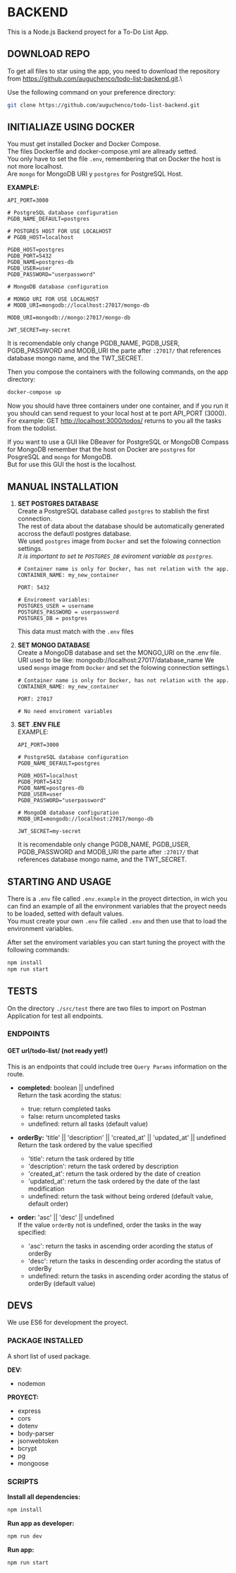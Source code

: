 # BACKEND

This is a Node.js Backend proyect for a To-Do List App.

## DOWNLOAD REPO

To get all files to star using the app, you need to download the repository from <https://github.com/auguchenco/todo-list-backend.git>.\

Use the following command on your preference directory:

```bash
git clone https://github.com/auguchenco/todo-list-backend.git
```

## INITIALIAZE USING DOCKER

You must get installed Docker and Docker Compose.\
The files Dockerfile and docker-compose.yml are allready setted.\
You only have to set the file `.env`, remembering that on Docker the host is not more localhost.\
Are `mongo` for MongoDB URI y `postgres` for PostgreSQL Host.

**EXAMPLE:**

```
API_PORT=3000

# PostgreSQL database configuration
PGDB_NAME_DEFAULT=postgres

# POSTGRES HOST FOR USE LOCALHOST
# PGDB_HOST=localhost

PGDB_HOST=postgres
PGDB_PORT=5432
PGDB_NAME=postgres-db
PGDB_USER=user
PGDB_PASSWORD="userpassword"

# MongoDB database configuration

# MONGO URI FOR USE LOCALHOST
# MODB_URI=mongodb://localhost:27017/mongo-db

MODB_URI=mongodb://mongo:27017/mongo-db

JWT_SECRET=my-secret
```

It is recomendable only change PGDB_NAME, PGDB_USER, PGDB_PASSWORD and MODB_URI the parte after `:27017/` that references database mongo name, and the TWT_SECRET.

Then you compose the containers with the following commands, on the app directory:

```bash
docker-compose up
```

Now you should have three containers under one container, and if you run it you should can send request to your local host at te port API_PORT (3000).\
For example: GET <http://localhost:3000/todos/> returns to you all the tasks from the todolist.

If you want to use a GUI like DBeaver for PostgreSQL or MongoDB Compass for MongoDB remember that the host on Docker are `postgres` for PosgreSQL and `mongo` for MongoDB.\
But for use this GUI the host is the localhost.

## MANUAL INSTALLATION

1) **SET POSTGRES DATABASE**\
    Create a PostgreSQL database called `postgres` to stablish the first connection.\
    The rest of data about the database should be automatically generated accross the defautl postgres database.\
    We used `postgres` image from `Docker` and set the folowing connection settings.\
    *It is important to set te `POSTGRES_DB` eviroment variable as `postgres`.*

    ```
    # Container name is only for Docker, has not relation with the app.
    CONTAINER_NAME: my_new_container

    PORT: 5432
    
    # Enviroment variables:
    POSTGRES_USER = username
    POSTGRES_PASSWORD = userpassword
    POSTGRES_DB = postgres
    ```

    This data must match with the `.env` files

2) **SET MONGO DATABASE**\
    Create a MongoDB database and set the MONGO_URI on the .env file.\
    URI used to be like: mongodb://localhost:27017/database_name
    We used `mongo` image from `Docker` and set the folowing connection settings.\

    ```
    # Container name is only for Docker, has not relation with the app.
    CONTAINER_NAME: my_new_container

    PORT: 27017

   # No need enviroment variables
    ```

3) **SET .ENV FILE**\
    EXAMPLE:

      ```
      API_PORT=3000

      # PostgreSQL database configuration
      PGDB_NAME_DEFAULT=postgres

      PGDB_HOST=localhost
      PGDB_PORT=5432
      PGDB_NAME=postgres-db
      PGDB_USER=user
      PGDB_PASSWORD="userpassword"

      # MongoDB database configuration
      MODB_URI=mongodb://localhost:27017/mongo-db

      JWT_SECRET=my-secret
      ```

    It is recomendable only change PGDB_NAME, PGDB_USER, PGDB_PASSWORD and MODB_URI the parte after `:27017/` that references database mongo name, and the TWT_SECRET.

## STARTING AND USAGE

There is a `.env` file called `.env.example` in the proyect dirtection, in wich you can find an example of all the environment variables that the proyect needs to be loaded, setted with default values.\
You must create your own `.env` file called `.env` and then use that to load the environment variables.

After set the enviroment variables you can start tuning the proyect with the following commands:

```bash
npm install
npm run start
```

## TESTS

On the directory `./src/test` there are two files to import on Postman Application for test all endpoints.

### ENDPOINTS

#### GET url/todo-list/ (not ready yet!)

This is an endpoints that could include tree `Query Params` information on the route.

- **completed:** boolean || undefined\
  Return the task acording the status:
  - true: return completed tasks
  - false: return uncompleted tasks
  - undefined: return all tasks (default value)

- **orderBy:** 'title' || 'description' || 'created_at' || 'updated_at' || undefined\
  Return the task ordered by the value specified
  - 'title': return the task ordered by title
  - 'description': return the task ordered by description
  - 'created_at': return the task ordered by the date of creation
  - 'updated_at': return the task ordered by the date of the last modification
  - undefined: return the task without being ordered (default value, default order)

- **order:** 'asc' || 'desc' || undefined\
  If the value `orderBy` not is undefined, order the tasks in the way specified:
  - 'asc': return the tasks in ascending order acording the status of orderBy
  - 'desc': return the tasks in descending order acording the status of orderBy
  - undefined: return the tasks in ascending order acording the status of orderBy (default value)

## DEVS

We use ES6 for development the proyect.

### PACKAGE INSTALLED

A short list of used package.

**DEV:**

- nodemon

**PROYECT:**

- express
- cors
- dotenv
- body-parser
- jsonwebtoken
- bcrypt
- pg
- mongoose

### SCRIPTS

**Install all dependencies:**

```bash
npm install
```

**Run app as developer:**

```bash
npm run dev
```

**Run app:**

```bash
npm run start
```
